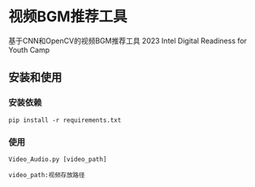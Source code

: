 # 视频BGM推荐工具
基于CNN和OpenCV的视频BGM推荐工具
2023 Intel Digital Readiness for Youth Camp

## 安装和使用
### 安装依赖
`pip install -r requirements.txt`

### 使用
```Video_Audio.py [video_path] ```

```video_path:视频存放路径```
